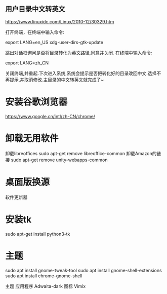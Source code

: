 

## 用户目录中文转英文
 https://www.linuxidc.com/Linux/2010-12/30329.htm

打开终端，在终端中输入命令:

export LANG=en_US
xdg-user-dirs-gtk-update

跳出对话框询问是否将目录转化为英文路径,同意并关闭.
在终端中输入命令:

export LANG=zh_CN

关闭终端,并重起.下次进入系统,系统会提示是否把转化好的目录改回中文.选择不再提示,并取消修改.主目录的中文转英文就完成了~

# 安装谷歌浏览器
  https://www.google.cn/intl/zh-CN/chrome/


# 卸载无用软件
卸载libreoffices
sudo apt-get remove libreoffice-common
卸载Amazon的链接
sudo apt-get remove unity-webapps-common


# 桌面版换源
软件更新器

# 安装tk
sudo apt-get install python3-tk


# 主题

sudo apt install gnome-tweak-tool
sudo apt install gnome-shell-extensions
sudo apt install chrome-gnome-shell 

主题 
应用程序 Adwaita-dark
图标  Vimix
